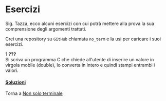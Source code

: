 # Esercizi

Sig. Tazza, ecco alcuni esercizi con cui potrà mettere alla prova
la sua comprensione degli argomenti trattati.

Crei una repository su `GitHub` chiamata `no_term`
e la usi per caricare i suoi esercizi.

1 **???**<br>
Si scriva un programma C che chiede all'utente di inserire un valore
in virgola mobile (double), lo converta in intero e quindi stampi entrambi i valori.

<h4><a href="https://github.com/FabioZTessitore/laboratorio/tree/master/esercizi/part-ii/no-term">Soluzioni</a></h4>


Torna a [Non solo terminale](part-ii/summary.md)
